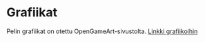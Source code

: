 # Grafiikat
Pelin grafiikat on otettu OpenGameArt-sivustolta.
[Linkki grafiikoihin](http://opengameart.org/content/i-are-spaceship-16x16-space-sprites)